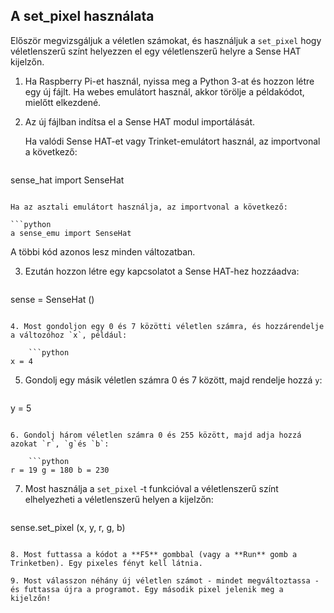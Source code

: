 ## A set_pixel használata

Először megvizsgáljuk a véletlen számokat, és használjuk a `set_pixel` hogy véletlenszerű színt helyezzen el egy véletlenszerű helyre a Sense HAT kijelzőn.

1. Ha Raspberry Pi-et használ, nyissa meg a Python 3-at és hozzon létre egy új fájlt. Ha webes emulátort használ, akkor törölje a példakódot, mielőtt elkezdené.

2. Az új fájlban indítsa el a Sense HAT modul importálását.
    
    Ha valódi Sense HAT-et vagy Trinket-emulátort használ, az importvonal a következő:
    
    ```python
sense_hat import SenseHat
```

Ha az asztali emulátort használja, az importvonal a következő:

```python
a sense_emu import SenseHat
```

A többi kód azonos lesz minden változatban.

3. Ezután hozzon létre egy kapcsolatot a Sense HAT-hez hozzáadva:
    
    ```python
sense = SenseHat ()
```

4. Most gondoljon egy 0 és 7 közötti véletlen számra, és hozzárendelje a változóhoz `x`, például:
    
    ```python
x = 4
```

5. Gondolj egy másik véletlen számra 0 és 7 között, majd rendelje hozzá `y`:
    
    ```python
y = 5
```

6. Gondolj három véletlen számra 0 és 255 között, majd adja hozzá azokat `r`, `g`és `b`:
    
    ```python
r = 19 g = 180 b = 230
```

7. Most használja a `set_pixel` -t funkcióval a véletlenszerű színt elhelyezheti a véletlenszerű helyen a kijelzőn:
    
    ```python
sense.set_pixel (x, y, r, g, b)
```

8. Most futtassa a kódot a **F5** gombbal (vagy a **Run** gomb a Trinketben). Egy pixeles fényt kell látnia.

9. Most válasszon néhány új véletlen számot - mindet megváltoztassa - és futtassa újra a programot. Egy második pixel jelenik meg a kijelzőn!